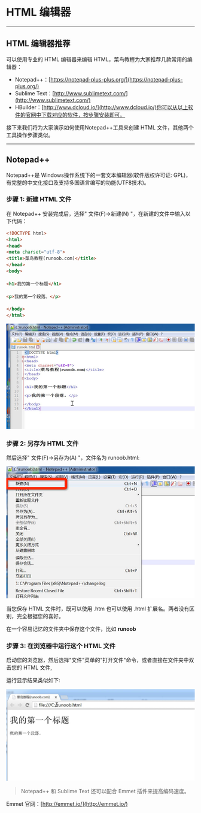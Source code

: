 # HTML 编辑器

--------

## HTML 编辑器推荐

可以使用专业的 HTML 编辑器来编辑 HTML，菜鸟教程为大家推荐几款常用的编辑器：

 * Notepad++：[https://notepad-plus-plus.org/](https://notepad-plus-plus.org/)
 * Sublime Text：[http://www.sublimetext.com/](http://www.sublimetext.com/)
 * HBuilder：[http://www.dcloud.io/](http://www.dcloud.io/)你可以从以上软件的官网中下载对应的软件，按步骤安装即可。

接下来我们将为大家演示如何使用Notepad++工具来创建 HTML 文件，其他两个工具操作步骤类似。

--------

## Notepad++

Notepad++是 Windows操作系统下的一套文本编辑器(软件版权许可证: GPL)，有完整的中文化接口及支持多国语言编写的功能(UTF8技术)。

### 步骤 1: 新建 HTML 文件

在 Notepad++ 安装完成后，选择" 文件(F)->新建(N) "，在新建的文件中输入以下代码：

```HTML
<!DOCTYPE html>
<html>
<head>
<meta charset="utf-8">
<title>菜鸟教程(runoob.com)</title>
</head>
<body>

<h1>我的第一个标题</h1>

<p>我的第一个段落。</p>

</body>
</html>
```

![](images/html.jpg)

### 步骤 2: 另存为 HTML 文件

然后选择" 文件(F)->另存为(A) "，文件名为 runoob.html:

![](images/html2.jpg)

当您保存 HTML 文件时，既可以使用 .htm 也可以使用 .html 扩展名。两者没有区别，完全根据您的喜好。

在一个容易记忆的文件夹中保存这个文件，比如  **runoob**

### 步骤 3: 在浏览器中运行这个 HTML 文件

启动您的浏览器，然后选择"文件"菜单的"打开文件"命令，或者直接在文件夹中双击您的 HTML 文件,

运行显示结果类似如下:

![](images/html3.jpg)

> Notepad++ 和 Sublime Text 还可以配合 Emmet 插件来提高编码速度。

Emmet 官网：[http://emmet.io/](http://emmet.io/)
